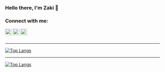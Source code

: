 ### Hello there, I'm Zaki 👋

### Connect with me:

[<img align="left" alt="codeSTACKr | Twitter" width="22px" src="https://cdn.jsdelivr.net/npm/simple-icons@v3/icons/twitter.svg" />][twitter]
[<img align="left" alt="codeSTACKr | LinkedIn" width="22px" src="https://cdn.jsdelivr.net/npm/simple-icons@v3/icons/linkedin.svg" />][linkedin]
[<img align="left" alt="codeSTACKr | Instagram" width="22px" src="https://cdn.jsdelivr.net/npm/simple-icons@v3/icons/instagram.svg" />][instagram]

<br />
<br />

---

[![Top Langs](https://github-readme-stats.vercel.app/api/top-langs/?username=tenpoless&layout=compact)](https://github.com/anuraghazra/github-readme-stats)

---
[![Top Langs](https://github-readme-stats.vercel.app/api/top-langs/?username=tenpoless&langs_count=8)](https://github.com/anuraghazra/github-readme-stats)




[twitter]: https://twitter.com/
[instagram]: https://instagram.com/
[linkedin]: https://linkedin.com/in/
